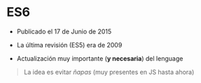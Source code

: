 # ES6

* Publicado el 17 de Junio de 2015

* La última revisión (ES5) era de 2009

* Actualización muy importante (**y necesaria**) del lenguage


> La idea es evitar _ñapas_ (muy presentes en JS hasta ahora)
